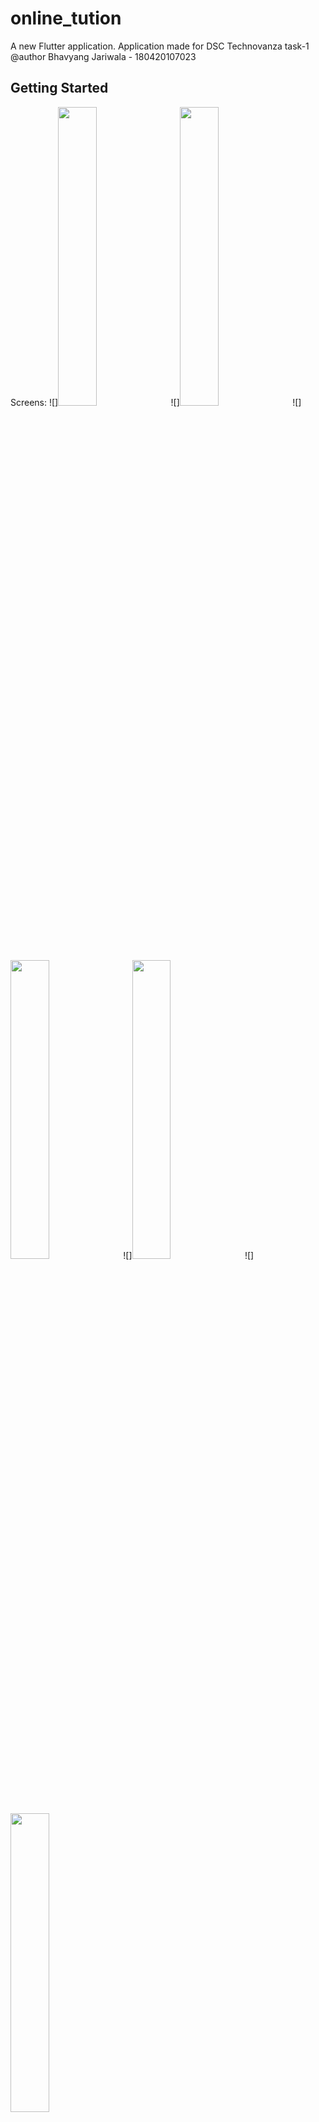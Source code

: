 # online_tution

A new Flutter application.
Application made for DSC Technovanza task-1
@author Bhavyang Jariwala - 180420107023

## Getting Started
Screens:
<span>
![]<img src="https://user-images.githubusercontent.com/70128869/102711928-49513400-42e3-11eb-9d4d-35af130af147.png" height="35%" width="35%">
![]<img src="https://user-images.githubusercontent.com/70128869/102711947-6d147a00-42e3-11eb-818f-e1addc8ce154.png" height="35%" width="35%">
![]<img src="https://user-images.githubusercontent.com/70128869/102711948-700f6a80-42e3-11eb-99b5-f41a5017ffe4.png" height="35%" width="35%">
![]<img src="https://user-images.githubusercontent.com/70128869/102711949-7271c480-42e3-11eb-8e13-c9d8f10eeb6e.png" height="35%" width="35%">
![]<img src="https://user-images.githubusercontent.com/70128869/102711951-74d41e80-42e3-11eb-8952-01f19f35926a.png" height="35%" width="35%">
</span>

This project is a starting point for a Flutter application.

A few resources to get you started if this is your first Flutter project:

- [Lab: Write your first Flutter app](https://flutter.dev/docs/get-started/codelab)
- [Cookbook: Useful Flutter samples](https://flutter.dev/docs/cookbook)

For help getting started with Flutter, view our
[online documentation](https://flutter.dev/docs), which offers tutorials,
samples, guidance on mobile development, and a full API reference.

